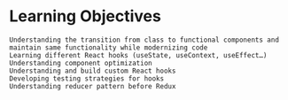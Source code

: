 # Learning Objectives

    Understanding the transition from class to functional components and maintain same functionality while modernizing code
    Learning different React hooks (useState, useContext, useEffect…)
    Understanding component optimization
    Understanding and build custom React hooks
    Developing testing strategies for hooks
    Understanding reducer pattern before Redux
